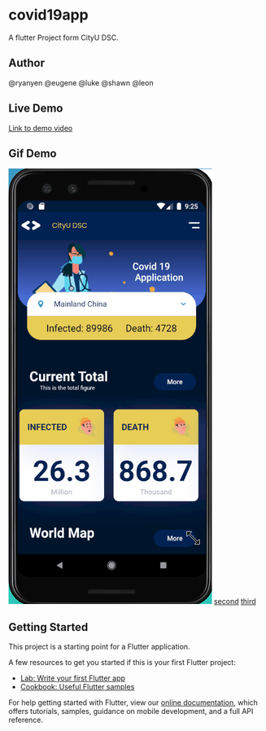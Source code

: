 # covid19app

A flutter Project form CityU DSC.

## Author
@ryanyen
@eugene
@luke
@shawn
@leon

## Live Demo
[Link to demo video](https://www.youtube.com/watch?v=gbIX8AJ4DXA)

## Gif Demo
![first Demo](assets/first.gif)
[second](/assets/second.gif)
[third](./assets/third.gif)


## Getting Started

This project is a starting point for a Flutter application.

A few resources to get you started if this is your first Flutter project:

- [Lab: Write your first Flutter app](https://flutter.dev/docs/get-started/codelab)
- [Cookbook: Useful Flutter samples](https://flutter.dev/docs/cookbook)

For help getting started with Flutter, view our
[online documentation](https://flutter.dev/docs), which offers tutorials,
samples, guidance on mobile development, and a full API reference.
